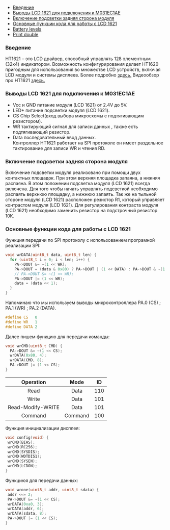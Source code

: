 
* [Введение](#Введение)  
* [Выводы LCD 1621 для подключения к M031EC1AE](#Выводы-LCD-1621-для-подключения-к-STM32)  
* [Включение подсветки задняя сторона модуля](#Включение-подсветки-задняя-сторона-модуля)  
* [Основные функции кода для работы с LCD 1621](#Основные-функции-кода-для-работы-с-LCD-1621)
* [Battery levels](#Battery-levels)  
* [Print double](#Print-double) 

### Введение  
HT1621 – это LCD драйвер, способный управлять 128 элементным (32х4) индикатором. Возможность конфигурирования делает HT1620 пригодным для использования во множестве LCD устройств, включая LCD модули и системы дисплеев. Более подробно [здесь.](https://radiokot.ru/artfiles/6611/) Видеообзор про HT1621  [здесь.](https://www.youtube.com/watch?v=O1xRavRY38Y) 

### Выводы LCD 1621 для подключения к M031EC1AE 
- Vcc и GND питание модуля (LCD 1621) от 2.4V до 5V.  
- LED+ питание подсветки  модуля (LCD 1621).  
- CS  Chip Select(вход выбора микросхемы с подтягивающим резистором).  
- WR тактирующий сигнал для записи данных , также есть подтягивающий резистор.  
- Data последовательный ввод данных.  
Контроллер HT1621 работает на SPI протоколе он имеет раздельное тактирование для записи WR и чтения RD.  

### Включение подсветки задняя сторона модуля  
Включение подсветки модуля реализовано при помощи двух контактных площадок. При этом верхняя площадка запаяна, а нижняя распаяна. В этом положении подсветка модуля (LCD 1621) всегда включена. Для того чтобы начать управлять подсветкой необходимо распаять верхнюю площадку, а нижнюю запаять. Так же на тыльной стороне модуля (LCD 1621) расположен резистор R1, который управляет контрастом  модуля (LCD 1621). Для регулирования контраста  модуля (LCD 1621) необходимо заменить резистор на подстрочный резистор 10К.  

### Основные функции кода для работы с LCD 1621  

Функция передачи по SPI протоколу с использованием програмной реализации SPI:

~~~C
void wrDATA(uint8_t data, uint8_t len) {
  for (uint8_t i = 0; i < len; i++) {
    PA->DOUT &= ~(1 << WR);
    PA->DOUT = (data & 0x80) ? PA->DOUT | (1 << DATA) : PA->DOUT & ~(1 << DATA);
    // PA->DOUT &= ~(1 << WR);
    PA->DOUT |= (1 << WR);
    data = (data << 1);
  }
}
~~~  
Напоминаю что мы используем выводы микроконтроллера PA.0 (CS) ; PA.1 (WR) ; PA.2 (DATA).  
~~~C
#define CS   0
#define WR   1
#define DATA 2
~~~  

Далее пишем функцию для передачи команды:  
~~~C
void wrCMD(uint8_t CMD) {
  PA->DOUT &= ~(1 << CS);
  wrDATA(0x80, 4);
  wrDATA(CMD, 8);
  PA->DOUT |= (1 << CS);
}
~~~

|Operation         |    Mode     | ID    |
|:----------------:|:-----------:|:-----:|
|Read              |Data         | 110   |
|Write             |Data         | 101   |
|Read-Modify-WRITE |Data         | 101   |
|Command           |Command      | 100   |  

 Функция инициализации дисплея:  
 ~~~C
void config(void) {
  wrCMD(BIAS);
  wrCMD(RC256);
  wrCMD(SYSDIS);
  wrCMD(WDTDIS1);
  wrCMD(SYSEN);
  wrCMD(LCDON);
}
 ~~~  
 Функциюя для передачи данных:  
 ~~~C
void wrone(uint8_t addr, uint8_t sdata) {
  addr <<= 2;
  PA->DOUT &= ~(1 << CS);
  wrDATA(0xa0, 3);
  wrDATA(addr, 6);
  wrDATA(sdata, 8);
  PA->DOUT |= (1 << CS);
}
 ~~~  
